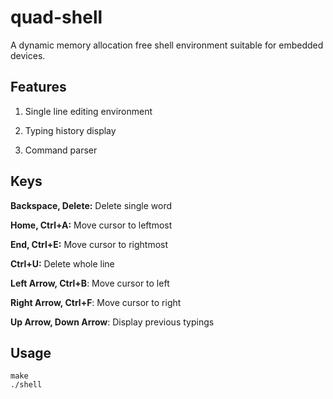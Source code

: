 # quad-shell

A dynamic memory allocation free shell environment suitable for embedded devices.

## Features

1. Single line editing environment

2. Typing history display

3. Command parser

## Keys

**Backspace, Delete:** Delete single word

**Home, Ctrl+A:** Move cursor to leftmost

**End, Ctrl+E:** Move cursor to rightmost

**Ctrl+U:** Delete whole line

**Left Arrow, Ctrl+B**: Move cursor to left

**Right Arrow, Ctrl+F**: Move cursor to right

**Up Arrow, Down Arrow**: Display previous typings

## Usage

```
make
./shell
```
